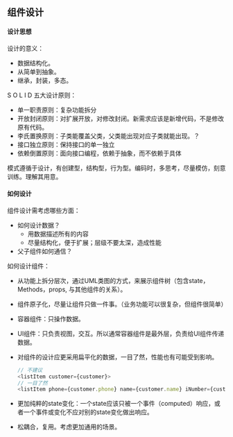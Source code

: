 ## 组件设计

#### 设计思想

设计的意义：

* 数据结构化。
* 从简单到抽象。
* 继承，封装，多态。

S O L I D 五大设计原则：

* 单一职责原则：复杂功能拆分
* 开放封闭原则：对扩展开放，对修改封闭。新需求应该是新增代码，不是修改原有代码。
* 李氏置换原则：子类能覆盖父类，父类能出现对应子类就能出现。？
* 接口独立原则：保持接口的单一独立
* 依赖倒置原则：面向接口编程，依赖于抽象，而不依赖于具体

模式遵循于设计，有创建型，结构型，行为型。编码时，多思考，尽量模仿，刻意训练。理解其用意。

#### 如何设计

组件设计需考虑哪些方面：

* 如何设计数据？
  * 用数据描述所有的内容
  * 尽量结构化，便于扩展；层级不要太深，造成性能
* 父子组件如何通信？

如何设计组件：

* 从功能上拆分层次，通过UML类图的方式，来展示组件树（包含state，Methods，props, 与其他组件的关系）。

* 组件原子化，尽量让组件只做一件事。（业务功能可以很复杂，但组件很简单）

* 容器组件：只操作数据。

* UI组件：只负责视图，交互。所以通常容器组件是最外层，负责给UI组件传递数据。

* 对组件的设计应更采用扁平化的数据，一目了然，性能也有可能受到影响。

  ```js
  // 不建议
  <listItem customer={customer}>
  // 一目了然
  <listItem phone={customer.phone} name={customer.name} iNumber={customer.iNumber}>
  ```

* 更加纯粹的state变化：一个state应该只被一个事件（computed）响应，或者一个事件或变化不应对别的state变化做出响应。
* 松耦合，复用。考虑更加通用的场景。